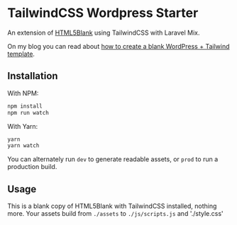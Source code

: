 # TailwindCSS Wordpress Starter

An extension of [HTML5Blank](https://github.com/toddmotto/html5blank) using TailwindCSS with Laravel Mix.

On my blog you can read about [how to create a blank WordPress + Tailwind template](https://ciaran.co.za/tailwind-css-wordpress-theme-tutorial/). 

## Installation

With NPM: 
```bash
npm install
npm run watch
```

With Yarn:
```bash
yarn
yarn watch
```

You can alternately run `dev` to generate readable assets, or `prod` to run a production build.

## Usage

This is a blank copy of HTML5Blank with TailwindCSS installed, nothing more. Your assets build from `./assets` to `./js/scripts.js` and './style.css'
